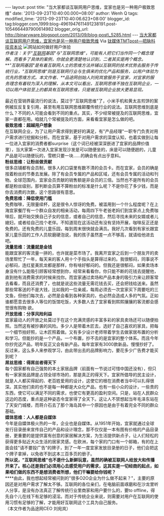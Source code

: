 --- layout: post title:
"当大家都谈互联网用户思维，宜家也是另一种用户极致思维" date:
'2013-09-23T10:40:00.000+08:00' author: Wenh Q tags: modified\_time:
'2013-09-23T10:40:06.623+08:00' blogger\_id:
tag:blogger.com,1999:blog-4961947611491238191.post-1054664497900614982
blogger\_orig\_url:
http://binaryware.blogspot.com/2013/09/blog-post\_5285.html ---
[当大家都谈互联网用户思维，宜家也是另一种用户极致思维](http://www.tmtpost.com/65668.html)
Via [钛媒体TMTpost—把脉科技资本论](http://www.tmtpost.com/)
![网站如何做好用户体验](http://www.tmtpost.com/wp-content/uploads/2013/08/137696723190.jpg "网站如何做好用户体验")\
*作者注：关于"[互联网](http://www.tmtpost.com/tag/%E4%BA%92%E8%81%94%E7%BD%91 "查看 互联网 中的全部文章")基因"与"互联网思维"，可能有人把它们当作同一个概念理解。而看多了具体的案例，你就会更清楚地认识到，二者其实是两个概念。*\
***"互联网基因"是有着互联网人士的思维方法并辅以互联网的技术优势去服务于传统行业，"互联网思维"则是互联网行业与生俱来的优化产品和服务，以用户体验为优先的思维方式。本文作者、**品途网创始人刘宛岚曾服务于宜家，对宜家的服务理念有着较为深入的理解，从本文可以看出，互联网思维不独在互联网企业，一切以用户体验至上的都具有互联网思维，只是被互联网企业放大更易显现。*\
\
最近在营销界最流行的说法，莫过于"互联网思维"了，小米手机和黄太吉煎饼的案例被反反复复引用，甚至有用互联网思维颠覆传统行业的说法。互联网思维到底是什么？不同的人可能会看到不同的重点。其实，不少经常被提及的互联网思维，宜家一直都在用。咱就几个常被提及的方面，来看看宜家是怎么做的吧。\
**极致思维：超越用户想象**\
在互联网企业，为了让用户需求得到更好的满足，有"产品经理"一职专门负责对用户需求进行挖掘和分析。而在宜家，基于对用户需求的深度认知，也着实做到让每一位进入宜家的消费者都surprise（这个词已经被深深嵌进了宜家的品牌价值里），当大家第一次进入宜家发现沙发是可以随便坐的，床是可以随便趟的，儿童产品是可以随便玩的，雪糕只要一块……的确会有点出乎意料。\
**粉丝思维：让粉丝做贡献**\
很多店铺都有会员制，很多人的口袋里有数不清的会员卡。而在宜家，会员的确是按着粉丝的节奏去发展。除了有会员专属的产品和区域，还有会员专属的活动和刊物。全球范围内，宜家会员贡献的销售额是非会员的三倍。当然也不是所有的会员都是粉丝级别，那判断会员算不算粉丝的标准是什么呢？不是你花了多少钱，而是你去消费的次数，这个思路很有意思。\
**免费思维：降低使用门槛**\
免费咖啡，无限量续杯，这是很令人惊讶的免费。被滥用到一个什么程度呢？在上海宜家餐厅有一个群众自发的相亲活动，每周四下午老爸老妈们到宜家点上免费咖啡后，就开始交换自己子女的信息，或者自己的信息，然后寻找未来的女婿或者儿媳妇，或者给自己找个老伴。不知道现在这活动还有没有坚持开展，咖啡反正还是免费的。还有免费的儿童乐园，每到周末很快就会满员。我好几次看到有家长跟宜家儿童乐园的工作人员软磨硬泡说，我的孩子虽然差一点不够高，就请给他进去吧。\
**流量思维：流量就是金钱**\
能跟宜家的客流量一拼的，也许就是菜市场了。我离开宜家之后到一个朋友开的卖场里帮忙了一年，每天来的客人用十个手指头是算得过来的。我很郁闷，同事说不必郁闷，连红星美凯龙都是那样，你有啥好郁闷的。但我还是很郁闷，如果卖场本身没有什么能吸引顾客经常想到你，经常来看看你，你只能不断的花钱去提醒他，直到他有消费需求的时候来找你。而宜家通过卖场和产品本身的吸引力来让顾客常去看看，而且还消费了，也就是说这些流量无需花钱去买，还会把钱给送来。虽然那些常客送的不是大钱，比如我的一位亲戚，每周必须去一次宜家买下周要吃的三文鱼，但他们每次去，必然是会看到各种家具的，也必然会造成人多的气氛。正如谁都愿意去很多人等位的饭馆吃饭，大多数人去了宜家看到熙熙攘攘的客流都会感觉很有购物
欲。\
**开放思维：分享风险利益**\
宜家最动人的开放之处莫过于在这个充满灵感的丰富多彩的家具卖场还可以随便拍照。当然这有被抄袭的风险。多少人是带着木匠去，选好了自己喜欢的家具，把每一个细节拍好照，让木匠照着做。又有多少设计老师带着学生去做家居布置的分析和学习。但能抄的是一个产品，一个布置，抄不去的是宜家的整个体系。而且今年你抄完这产品，明年反正又会有新产品，每年宜家有3000款新品，慢慢抄好了。反过来，这么多人来参观学习，由此带出去的品牌影响力，要花多少广告费才能买到呢？\
**屌丝思维：得屌丝者得天下**\
每个国家都有自己强势的本土家居品牌（前面有一节说过可惜中国还没有），但只有一家家居品牌是占领全球市场的，那是真正的得天下。宜家所倡导的民主设计，就是人人都买得起的、老百姓爱用的设计，这使它的根在消费者当中可以扎得很深。其实他们卖的也不是每一种都是大众化产品，也有一些小众的设计，一些贵的东西，使它可以满足不同的需求，也使它有更高的盈利空间。只是，站在人民群众这边的态度，重点是这种姿态令宜家得了全天下。这让人不禁想起当年毛泽东站在了天安门城楼，而蒋介石去了那个海岛其中一个原因也是由于有着完全不同的群众基础。\
**媒体思维：人人都是自媒体**\
今年是自媒体极火热的一年，企业也是自媒体。从1951年开始，宜家就通过全球发行目录册来宣传自己的产品和设计理念，那不仅仅是一本有图有价格的产品目录册，更重要的是提供富有创意的家居解决方案，为生活提供新点子，让人们轻松的获得更多贴近大众生活的居家灵感。在欧洲，每个家的门口有一个邮箱，有的在上面会挂"请不要投广告"的牌子，到了一年一度宜家发放目录册的日子，他们会把这个牌子拿掉，以免收不到这本三百多页的册子。\
**所以说，"互联网思维"也不是什么新鲜玩意，虽然的确被互联网人给放大和传播开来了。核心还是我们必须用心去感受用户的需求，这其实是一切经商的起点，如果咱们做的东西不是想消费者所想，他们干嘛要给你钱呢？**\
****由此，我也想起经常被问到的"很多O2O企业为什么做不起来？"，主要的原因还是对用户需求了解太不够。互联网的各位亲们，在电脑前面琢磨和在沙龙里听人分享，是没有办法真正了解传统行业里商家和用户要什么的，要to
offline，得先自个儿在线下有足够的浸淫。而对于传统企业来说，则需要对用户在互联网的使用习惯有足够的了解，才能用好互联网这个工具为自己服务。\
（本文作者为品途网CEO 刘宛岚）

